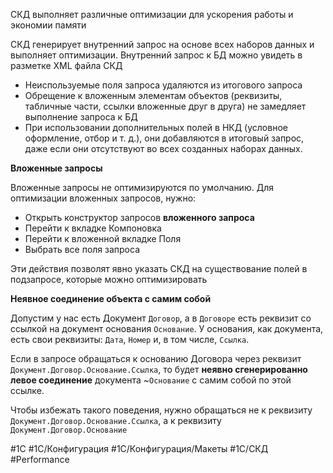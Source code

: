 
СКД выполняет различные оптимизации для ускорения работы и экономии памяти

СКД генерирует внутренний запрос на основе всех наборов данных и выполняет оптимизации. Внутренний запрос к БД можно увидеть в разметке XML файла СКД

* Неиспользуемые поля запроса удаляются из итогового запроса
* Обрещение к вложенным элементам объектов (реквизиты, табличные части, ссылки вложенные друг в друга) не замедляет выполнение запроса к БД
* При использовании дополнительных полей в НКД (условное оформление, отбор и т. д.), они добавляются в итоговый запрос, даже если они отсутствуют во всех созданных наборах данных.

**Вложенные запросы**

Вложенные запросы не оптимизируются по умолчанию. Для оптимизации вложенных запросов, нужно:

* Открыть конструктор запросов **вложенного запроса**
* Перейти к вкладке Компоновка
* Перейти к вложенной вкладке Поля
* Выбрать все поля запроса

Эти действия позволят явно указать СКД на существование полей в подзапросе, которые можно оптимизировать

**Неявное соединение объекта с самим собой**

Допустим у нас есть Документ `Договор`, а в `Договоре` есть реквизит со ссылкой на документ основания `Основание`. У основания, как документа, есть свои реквизиты: `Дата`, `Номер` и, в том числе, `Ссылка`.

Если в запросе обращаться к основанию Договора через реквизит `Документ.Договор.Основание.Ссылка`, то будет **неявно сгенерированно левое соединение** документа ~`Основание` с самим собой по этой ссылке.

Чтобы избежать такого поведения, нужно обращаться не к реквизиту
`Документ.Договор.Основание.Ссылка`, а к реквизиту
`Документ.Договор.Основание`

#1С #1С/Конфигурация #1С/Конфигурация/Макеты #1С/СКД #Performance